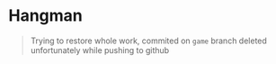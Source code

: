 # Hangman
> Trying to restore whole work, commited on `game` branch deleted unfortunately while pushing to github
